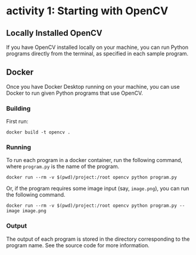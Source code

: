 # activity 1: Starting with OpenCV

## Locally Installed OpenCV

If you have OpenCV installed locally on your machine, you can run Python programs directly
from the terminal, as specified in each sample program.


## Docker 

Once you have Docker Desktop running on your machine, you can use Docker to run given
Python programs that use OpenCV. 

### Building
First run:

`docker build -t opencv .`

### Running

To run each program in a docker container, run the following command, where `program.py` 
is the name of the program.
   
`docker run --rm -v $(pwd)/project:/root opencv python program.py`

Or, if the program requires some image input (say, `image.png`), you can run the following command.

`docker run --rm -v $(pwd)/project:/root opencv python program.py --image image.png`

### Output

The output of each program is stored in the directory corresponding to the program name. See the source
code for more information.